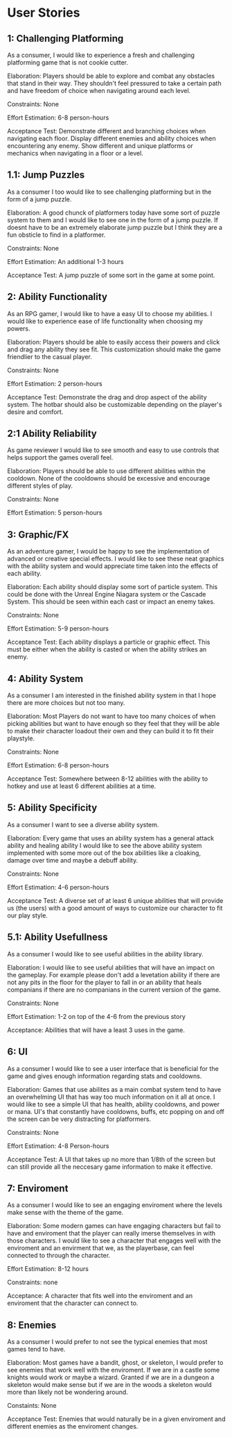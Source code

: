 # User Stories
## 1: Challenging Platforming
As a consumer, I would like to experience a fresh and challenging platforming game that is not cookie cutter. 

Elaboration: Players should be able to explore and combat any obstacles that stand in their way. They shouldn't feel pressured to take a certain path and have freedom of choice when navigating around each level. 

Constraints: None

Effort Estimation: 6-8 person-hours

Acceptance Test: Demonstrate different and branching choices when navigating each floor. Display different enemies and ability choices when encountering any enemy. Show different and unique platforms or mechanics when navigating in a floor or a level. 

## 1.1: Jump Puzzles
As a consumer I too would like to see challenging platforming but in the form of a jump puzzle.

Elaboration: A good chunck of platformers today have some sort of puzzle system to them and I would like to see one in the form of a jump puzzle. If doesnt have to be an extremely elaborate jump puzzle but I think they are a fun obsticle to find in a platformer.

Constraints: None

Effort Estimation: An additional 1-3 hours

Acceptance Test: A jump puzzle of some sort in the game at some point.

## 2: Ability Functionality
As an RPG gamer, I would like to have a easy UI to choose my abilities. I would like to experience ease of life functionality when choosing my powers.

Elaboration: Players should be able to easily access their powers and click and drag any ability they see fit. This customization should make the game friendlier to the casual player.

Constraints: None

Effort Estimation: 2 person-hours

Acceptance Test: Demonstrate the drag and drop aspect of the ability system. The hotbar should also be customizable depending on the player's desire and comfort.

## 2:1 Ability Reliability
As game reviewer I would like to see smooth and easy to use controls that helps support the games overall feel.

Elaboration: Players should be able to use different abilities within the cooldown. None of the cooldowns should be excessive and encourage different styles of play. 

Constraints: None

Effort Estimation: 5 person-hours

## 3: Graphic/FX
As an adventure gamer, I would be happy to see the implementation of advanced or creative special effects. I would like to see these neat graphics with the ability system and would appreciate time taken into the effects of each ability.

Elaboration: Each ability should display some sort of particle system. This could be done with the Unreal Engine Niagara system or the Cascade System. This should be seen within each cast or impact an enemy takes.

Constraints: None

Effort Estimation: 5-9 person-hours

Acceptance Test: Each ability displays a particle or graphic effect. This must be either when the ability is casted or when the ability strikes an enemy.

## 4: Ability System
As a consumer I am interested in the finished ability system in that I hope there are more choices but not too many.

Elaboration: Most Players do not want to have too many choices of when picking abilities but want to have enough so they feel that they will be able to make their character loadout their own and they can build it to fit their playstyle.

Constraints: None

Effort Estimation: 6-8 person-hours

Acceptance Test: Somewhere between 8-12 abilities with the ability to hotkey and use at least 6 different abilities at a time.

## 5: Ability Specificity
As a consumer I want to see a diverse ability system.

Elaboration: Every game that uses an ability system has a general attack ability and healing ability I would like to see the above ability system implemented with some more out of the box abilities like a cloaking, damage over time and maybe a debuff ability.

Constraints: None

Effort Estimation: 4-6 person-hours

Acceptance Test: A diverse set of at least 6 unique abilities that will provide us (the users) with a good amount of ways to customize our character to fit our play style.

## 5.1: Ability Usefullness
As a consumer I would like to see useful abilities in the ability library.

Elaboration:
I would like to see useful abilities that will have an impact on the gameplay. For example please don't add a levetation ability if there are not any pits in the floor for the player to fall in or an ability that heals companians if there are no companians in the current version of the game.

Constraints: None

Effort Estimation: 1-2 on top of the 4-6 from the previous story

Acceptance: Abilities that will have a least 3 uses in the game.

## 6: UI
As a consumer I would like to see a user interface that is beneficial for the game and gives enough information regarding stats and cooldowns.

Elaboration: Games that use abilites as a main combat system tend to have an overwhelming UI that has way too much information on it all at once. I would like to see a simple UI that has health, ability cooldowns, and power or mana. UI's that constantly have cooldowns, buffs, etc popping on and off the screen can be very distracting for platformers. 

Constraints: None

Effort Estimation: 4-8 Person-hours

Acceptance Test: A UI that takes up no more than 1/8th of the screen but can still provide all the neccesary game information to make it effective.

## 7: Enviroment
As a consumer I would like to see an engaging enviroment where the levels make sense with the theme of the game.

Elaboration: Some modern games can have engaging characters but fail to have and enviroment that the player can really imerse themselves in with those characters. I would like to see a character that engages well with the enviroment and an envirment that we, as the playerbase, can feel connected to through the character.

Effort Estimation: 8-12 hours

Constraints: none

Acceptance: A character that fits well into the enviroment and an enviroment that the character can connect to.

## 8: Enemies

As a consumer I would prefer to not see the typical enemies that most games tend to have.

Elaboration: Most games have a bandit, ghost, or skeleton, I would prefer to see enemies that work well with the enviroment. If we are in a castle some knights would work or maybe a wizard. Granted if we are in a dungeon a skeleton would make sense but if we are in the woods a skeleton would more than likely not be wondering around.

Constaints: None

Acceptance Test: Enemies that would naturally be in a given enviroment and different enemies as the enviroment changes.
